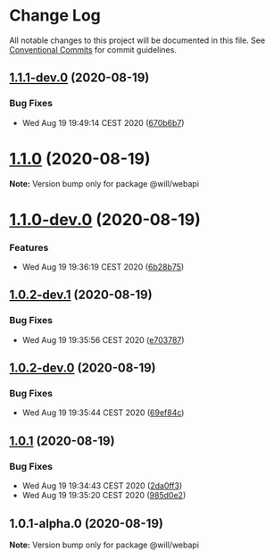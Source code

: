 # Change Log

All notable changes to this project will be documented in this file.
See [Conventional Commits](https://conventionalcommits.org) for commit guidelines.

## [1.1.1-dev.0](https://github.com/blendsdk/apprelease/compare/@will/webapi@1.1.0...@will/webapi@1.1.1-dev.0) (2020-08-19)


### Bug Fixes

* Wed Aug 19 19:49:14 CEST 2020 ([670b6b7](https://github.com/blendsdk/apprelease/commit/670b6b72c1cbead1c97db64e68d62e11c6dbe6b2))





# [1.1.0](https://github.com/blendsdk/apprelease/compare/@will/webapi@1.1.0-dev.0...@will/webapi@1.1.0) (2020-08-19)

**Note:** Version bump only for package @will/webapi





# [1.1.0-dev.0](https://github.com/blendsdk/apprelease/compare/@will/webapi@1.0.2-dev.1...@will/webapi@1.1.0-dev.0) (2020-08-19)


### Features

* Wed Aug 19 19:36:19 CEST 2020 ([6b28b75](https://github.com/blendsdk/apprelease/commit/6b28b7556d661b5578e020a140e57b3e2a9795e2))





## [1.0.2-dev.1](https://github.com/blendsdk/apprelease/compare/@will/webapi@1.0.2-dev.0...@will/webapi@1.0.2-dev.1) (2020-08-19)


### Bug Fixes

* Wed Aug 19 19:35:56 CEST 2020 ([e703787](https://github.com/blendsdk/apprelease/commit/e703787394cdc79bb783944414317565fd389db1))





## [1.0.2-dev.0](https://github.com/blendsdk/apprelease/compare/@will/webapi@1.0.1...@will/webapi@1.0.2-dev.0) (2020-08-19)


### Bug Fixes

* Wed Aug 19 19:35:44 CEST 2020 ([69ef84c](https://github.com/blendsdk/apprelease/commit/69ef84c1db9f755d84abd02bd7242a9bcea88d10))





## [1.0.1](https://github.com/blendsdk/apprelease/compare/@will/webapi@1.0.1-alpha.0...@will/webapi@1.0.1) (2020-08-19)


### Bug Fixes

* Wed Aug 19 19:34:43 CEST 2020 ([2da0ff3](https://github.com/blendsdk/apprelease/commit/2da0ff37b919b91256ff392f5b1f06d0a6f20bc7))
* Wed Aug 19 19:35:20 CEST 2020 ([985d0e2](https://github.com/blendsdk/apprelease/commit/985d0e27fb0c59ae4817fcd3527a2c8f05f493a2))





## 1.0.1-alpha.0 (2020-08-19)

**Note:** Version bump only for package @will/webapi
